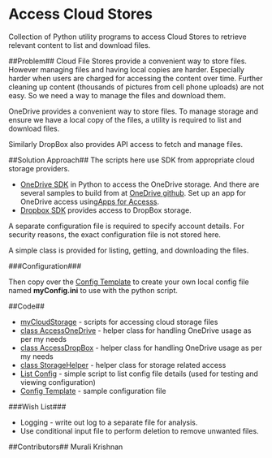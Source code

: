 # Access Cloud Stores

Collection of Python utility programs to access Cloud Stores to retrieve relevant content to list and download files.

##Problem##
Cloud File Stores provide a convenient way to store files. However managing files and having local copies are harder. Especially harder when users are charged for accessing the content over time. Further cleaning up content (thousands of pictures from cell phone uploads) are not easy. So we need a way to manage the files and download them.

OneDrive provides a convenient way to store files. To manage storage and ensure we have a local copy of the files, a utility is required to list and download files. 

Similarly DropBox also provides API access to fetch and manage files.

##Solution Approach##
The scripts here use SDK from appropriate cloud storage providers.

 * [OneDrive SDK](https://github.com/OneDrive/onedrive-sdk-python) in Python to access the OneDrive storage. And there are several samples to build from at [OneDrive github](https://github.com/OneDrive/). Set up an app for OneDrive access using[Apps for Accesss](https://apps.dev.microsoft.com/). 
 * [Dropbox SDK](https://www.dropbox.com/developers) provides access to DropBox storage.

A separate configuration file is required to specify account details. For security reasons, the exact configuration file is not stored here. 

A simple class is provided for listing, getting, and downloading the files. 

###Configuration###
 
 Then copy over the [Config Template](configTemplate.ini) to create your own local config file named **myConfig.ini** to use with the python script.

##Code##
 * [myCloudStorage](myOneDrive.py) - scripts for accessing cloud storage files
 * [class AccessOneDrive](AccessOneDrive.py) - helper class for handling OneDrive usage as per my needs
 * [class AccessDropBox](AccessDropBox.py) - helper class for handling OneDrive usage as per my needs
 * [class StorageHelper](StorageHelper.py) - helper class for storage related access
 * [List Config](listConfig.py) - simple script to list config file details (used for testing and viewing configuration)
 * [Config Template](configTemplate.ini) - sample configuration file
  

###Wish List###
 * Logging - write out log to a separate file for analysis.
 * Use conditional input file to perform deletion to remove unwanted files.

##Contributors##
Murali Krishnan

